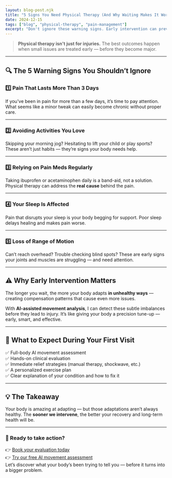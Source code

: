 ```yaml
---
layout: blog-post.njk
title: "5 Signs You Need Physical Therapy (And Why Waiting Makes It Worse)"
date: 2024-12-15
tags: ["blog", "physical-therapy", "pain-management"]
excerpt: "Don't ignore these warning signs. Early intervention can prevent minor issues from becoming chronic problems."
---
```


> **Physical therapy isn't just for injuries.** The best outcomes happen when small issues are treated early — before they become major.

---

## 🔍 The 5 Warning Signs You Shouldn’t Ignore

### 1️⃣ Pain That Lasts More Than 3 Days  
If you've been in pain for more than a few days, it’s time to pay attention. What seems like a minor tweak can easily become chronic without proper care.

---

### 2️⃣ Avoiding Activities You Love  
Skipping your morning jog? Hesitating to lift your child or play sports? These aren’t just habits — they’re signs your body needs help.

---

### 3️⃣ Relying on Pain Meds Regularly  
Taking ibuprofen or acetaminophen daily is a band-aid, not a solution. Physical therapy can address the **real cause** behind the pain.

---

### 4️⃣ Your Sleep Is Affected  
Pain that disrupts your sleep is your body begging for support. Poor sleep delays healing and makes pain worse.

---

### 5️⃣ Loss of Range of Motion  
Can’t reach overhead? Trouble checking blind spots? These are early signs your joints and muscles are struggling — and need attention.

---

## ⚠️ Why Early Intervention Matters

The longer you wait, the more your body adapts **in unhealthy ways** — creating compensation patterns that cause even more issues.

With **AI-assisted movement analysis**, I can detect these subtle imbalances before they lead to injury. It’s like giving your body a precision tune-up — early, smart, and effective.

---

## 👣 What to Expect During Your First Visit

✅ Full-body AI movement assessment  
✅ Hands-on clinical evaluation  
✅ Immediate relief strategies (manual therapy, shockwave, etc.)  
✅ A personalized exercise plan  
✅ Clear explanation of your condition and how to fix it

---

## 💡 The Takeaway

Your body is amazing at adapting — but those adaptations aren’t always healthy. The **sooner we intervene**, the better your recovery and long-term health will be.

---

### 🚀 Ready to take action?

👉 [Book your evaluation today](/booking/)  
👉 [Try our free AI movement assessment](/ai-pt/)  
Let’s discover what your body’s been trying to tell you — before it turns into a bigger problem.